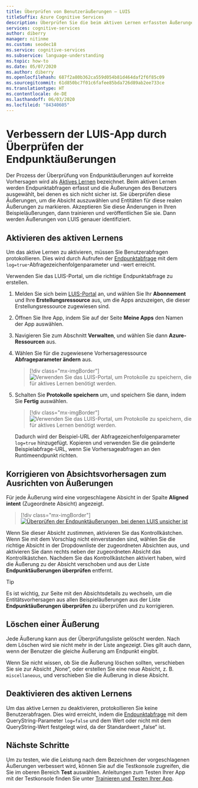 ```yaml
---
title: Überprüfen von Benutzeräußerungen – LUIS
titleSuffix: Azure Cognitive Services
description: Überprüfen Sie die beim aktiven Lernen erfassten Äußerungen, um die Absicht auszuwählen und Entitäten für reale Äußerungen zu markieren. Akzeptieren Sie die Änderungen, und führen Sie das Training und die Veröffentlichung durch.
services: cognitive-services
author: diberry
manager: nitinme
ms.custom: seodec18
ms.service: cognitive-services
ms.subservice: language-understanding
ms.topic: how-to
ms.date: 05/07/2020
ms.author: diberry
ms.openlocfilehash: 687f2a80b362ca559d054b81d464daf2f6f85c09
ms.sourcegitcommit: 61d850bc7f01c6fafee85bda726d89ab2ee733ce
ms.translationtype: HT
ms.contentlocale: de-DE
ms.lasthandoff: 06/03/2020
ms.locfileid: "84340605"
---
```

# <a name="how-to-improve-the-luis-app-by-reviewing-endpoint-utterances"></a>Verbessern der LUIS-App durch Überprüfen der Endpunktäußerungen

Der Prozess der Überprüfung von Endpunktäußerungen auf korrekte Vorhersagen wird als [Aktives Lernen](luis-concept-review-endpoint-utterances.md) bezeichnet. Beim aktiven Lernen werden Endpunktabfragen erfasst und die Äußerungen des Benutzers ausgewählt, bei denen es sich nicht sicher ist. Sie überprüfen diese Äußerungen, um die Absicht auszuwählen und Entitäten für diese realen Äußerungen zu markieren. Akzeptieren Sie diese Änderungen in Ihren Beispieläußerungen, dann trainieren und veröffentlichen Sie sie. Dann werden Äußerungen von LUIS genauer identifiziert.

## <a name="enable-active-learning"></a>Aktivieren des aktiven Lernens

Um das aktive Lernen zu aktivieren, müssen Sie Benutzerabfragen protokollieren. Dies wird durch Aufrufen der [Endpunktabfrage](luis-get-started-create-app.md#query-the-v3-api-prediction-endpoint) mit dem `log=true`-Abfragezeichenfolgenparameter und -wert erreicht.

Verwenden Sie das LUIS-Portal, um die richtige Endpunktabfrage zu erstellen.

1. Melden Sie sich beim [LUIS-Portal](https://www.luis.ai) an, und wählen Sie Ihr **Abonnement** und Ihre **Erstellungsressource** aus, um die Apps anzuzeigen, die dieser Erstellungsressource zugewiesen sind.
1. Öffnen Sie Ihre App, indem Sie auf der Seite **Meine Apps** den Namen der App auswählen.
1. Navigieren Sie zum Abschnitt **Verwalten**, und wählen Sie dann **Azure-Ressourcen** aus.
1. Wählen Sie für die zugewiesene Vorhersageressource **Abfrageparameter ändern** aus.

    > [!div class="mx-imgBorder"]
    > ![Verwenden Sie das LUIS-Portal, um Protokolle zu speichern, die für aktives Lernen benötigt werden.](./media/luis-tutorial-review-endpoint-utterances/azure-portal-change-query-url-settings.png)

1. Schalten Sie **Protokolle speichern** um, und speichern Sie dann, indem Sie **Fertig** auswählen.

    > [!div class="mx-imgBorder"]
    > ![Verwenden Sie das LUIS-Portal, um Protokolle zu speichern, die für aktives Lernen benötigt werden.](./media/luis-tutorial-review-endpoint-utterances/luis-portal-manage-azure-resource-save-logs.png)

     Dadurch wird der Beispiel-URL der Abfragezeichenfolgenparameter `log=true` hinzugefügt. Kopieren und verwenden Sie die geänderte Beispielabfrage-URL, wenn Sie Vorhersageabfragen an den Runtimeendpunkt richten.

## <a name="correct-intent-predictions-to-align-utterances"></a>Korrigieren von Absichtsvorhersagen zum Ausrichten von Äußerungen

Für jede Äußerung wird eine vorgeschlagene Absicht in der Spalte **Aligned intent** (Zugeordnete Absicht) angezeigt.

> [!div class="mx-imgBorder"]
> [![Überprüfen der Endpunktäußerungen, bei denen LUIS unsicher ist](./media/label-suggested-utterances/review-endpoint-utterances.png)](./media/label-suggested-utterances/review-endpoint-utterances.png#lightbox)

Wenn Sie dieser Absicht zustimmen, aktivieren Sie das Kontrollkästchen. Wenn Sie mit dem Vorschlag nicht einverstanden sind, wählen Sie die richtige Absicht in der Dropdownliste der zugeordneten Absichten aus, und aktivieren Sie dann rechts neben der zugeordneten Absicht das Kontrollkästchen. Nachdem Sie das Kontrollkästchen aktiviert haben, wird die Äußerung zu der Absicht verschoben und aus der Liste **Endpunktäußerungen überprüfen** entfernt.

> [!TIP]
> Es ist wichtig, zur Seite mit den Absichtsdetails zu wechseln, um die Entitätsvorhersagen aus allen Beispieläußerungen aus der Liste **Endpunktäußerungen überprüfen** zu überprüfen und zu korrigieren.

## <a name="delete-utterance"></a>Löschen einer Äußerung

Jede Äußerung kann aus der Überprüfungsliste gelöscht werden. Nach dem Löschen wird sie nicht mehr in der Liste angezeigt. Dies gilt auch dann, wenn der Benutzer die gleiche Äußerung am Endpunkt eingibt.

Wenn Sie nicht wissen, ob Sie die Äußerung löschen sollten, verschieben Sie sie zur Absicht „None“, oder erstellen Sie eine neue Absicht, z. B. `miscellaneous`, und verschieben Sie die Äußerung in diese Absicht.

## <a name="disable-active-learning"></a>Deaktivieren des aktiven Lernens

Um das aktive Lernen zu deaktivieren, protokollieren Sie keine Benutzerabfragen. Dies wird erreicht, indem die [Endpunktabfrage](luis-get-started-create-app.md#query-the-v2-api-prediction-endpoint) mit dem QueryString-Parameter `log=false` und dem Wert oder nicht mit dem QueryString-Wert festgelegt wird, da der Standardwert „false“ ist.

## <a name="next-steps"></a>Nächste Schritte

Um zu testen, wie die Leistung nach dem Bezeichnen der vorgeschlagenen Äußerungen verbessert wird, können Sie auf die Testkonsole zugreifen, die Sie im oberen Bereich **Test** auswählen. Anleitungen zum Testen Ihrer App mit der Testkonsole finden Sie unter [Trainieren und Testen Ihrer App](luis-interactive-test.md).
